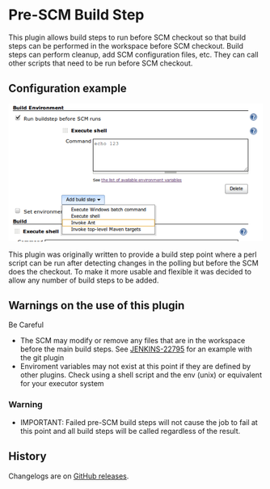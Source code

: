 # Pre-SCM Build Step

This plugin allows build steps to run before SCM checkout so that build steps can be performed in the workspace before SCM checkout.
Build steps can perform cleanup, add SCM configuration files, etc.
They can call other scripts that need to be run before SCM checkout.

## Configuration example

![](docs/images/pre_scm_buildstep_config.png)

This plugin was originally written to provide a build step point where a perl script can be run after detecting changes in the polling but before the SCM does the checkout.
To make it more usable and flexible it was decided to allow any number of build steps to be added.

## Warnings on the use of this plugin

Be Careful

- The SCM may modify or remove any files that are in the workspace before the main build steps.
  See [JENKINS-22795](https://issues.jenkins.io/browse/JENKINS-22795) for an example with the git plugin
- Enviroment variables may not exist at this point if they are defined by other plugins.
  Check using a shell script and the env (unix) or equivalent for your executor system

### Warning

- IMPORTANT: Failed pre-SCM build steps will not cause the job to fail at this point and all build steps will be called regardless of the result.

## History

Changelogs are on [GitHub releases](https://github.com/jenkinsci/pre-scm-buildstep-plugin/releases).
